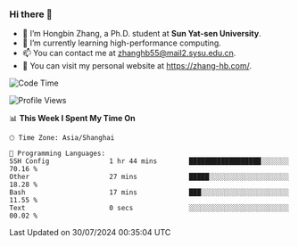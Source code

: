 ### Hi there 👋

- 🔭 I’m Hongbin Zhang, a Ph.D. student at **Sun Yat-sen University**.
- 🌱 I’m currently learning high-performance computing.
- 📫 You can contact me at zhanghb55@mail2.sysu.edu.cn.
- 👀 You can visit my personal website at https://zhang-hb.com/.

<!--START_SECTION:waka-->
![Code Time](http://img.shields.io/badge/Code%20Time-332%20hrs%2045%20mins-blue)

![Profile Views](http://img.shields.io/badge/Profile%20Views-0-blue)

📊 **This Week I Spent My Time On** 

```text
🕑︎ Time Zone: Asia/Shanghai

💬 Programming Languages: 
SSH Config               1 hr 44 mins        ██████████████████░░░░░░░   70.16 % 
Other                    27 mins             █████░░░░░░░░░░░░░░░░░░░░   18.28 % 
Bash                     17 mins             ███░░░░░░░░░░░░░░░░░░░░░░   11.55 % 
Text                     0 secs              ░░░░░░░░░░░░░░░░░░░░░░░░░   00.02 % 
```


 Last Updated on 30/07/2024 00:35:04 UTC
<!--END_SECTION:waka-->
